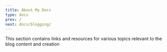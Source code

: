 ```yaml
---
title: About My Docs
type: docs
prev: /
next: docs/blogging/
---
```


This section contains links and resources for various topics relevant to the blog content and creation
